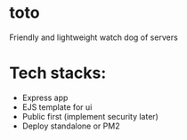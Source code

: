 # toto
Friendly and lightweight watch dog of servers

# Tech stacks:

* Express app
* EJS template for ui
* Public first (implement security later)
* Deploy standalone or PM2 
